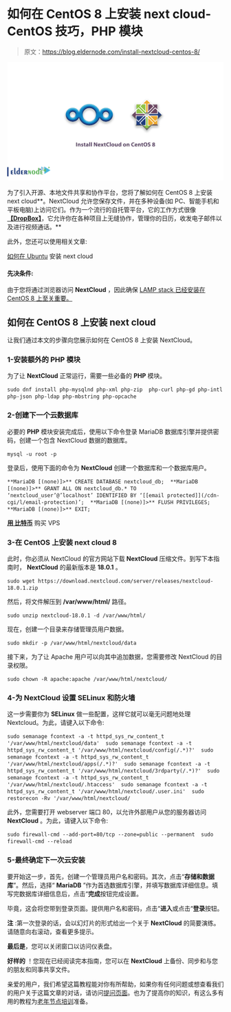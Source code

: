 # 如何在 CentOS 8 上安装 next cloud-CentOS 技巧，PHP 模块

> 原文：<https://blog.eldernode.com/install-nextcloud-centos-8/>

![How to install NextCloud on CentOS 8](img/5b6a379d09566edad2029a1b67a57444.png)

为了引入开源、本地文件共享和协作平台，您将了解如何在 CentOS 8 上安装 next cloud**。NextCloud 允许您保存文件，并在多种设备(如 PC、智能手机和平板电脑)上访问它们。作为一个流行的自托管平台，它的工作方式很像[**【DropBox】**](https://www.dropbox.com/business/landing-t61fl?_tk=paid_sem_goog_biz_b&_camp=1033325477&_kw=dropbox%7Ce&_ad=389584910361%7C%7Cc&gclid=Cj0KCQjwsuP5BRCoARIsAPtX_wE94LCIPlh5D6UJV_NH3YZNJbXfbz-a5xb1GORd8VM34Xgvj9-TqV4aAgbTEALw_wcB)，它允许你在各种项目上无缝协作，管理你的日历，收发电子邮件以及进行视频通话。**

此外，您还可以使用相关文章:

[如何在 Ubuntu](https://eldernode.com/install-nextcloud-ubuntu/) 安装 next cloud

#### 先决条件:

由于您将通过浏览器访问 **NextCloud** ，因此确保 [LAMP stack 已经安装在 CentOS 8 上至关重要。](https://eldernode.com/install-lamp-stack-on-centos-8/)

## 如何在 CentOS 8 上安装 next cloud

让我们通过本文的步骤向您展示如何在 CentOS 8 上安装 NextCloud。

### 1-安装额外的 PHP 模块

为了让 **NextCloud** 正常运行，需要一些必备的 **PHP** 模块。

```
sudo dnf install php-mysqlnd php-xml php-zip  php-curl php-gd php-intl php-json php-ldap php-mbstring php-opcache 
```

### 2-创建下一个云数据库

必要的 **PHP** 模块安装完成后，使用以下命令登录 MariaDB 数据库引擎并提供密码，创建一个包含 NextCloud 数据的数据库。

```
mysql -u root -p 
```

登录后，使用下面的命令为 **NextCloud** 创建一个数据库和一个数据库用户。

```
**MariaDB [(none)]>** CREATE DATABASE nextcloud_db;  **MariaDB [(none)]>** GRANT ALL ON nextcloud_db.* TO ‘nextcloud_user’@’localhost’ IDENTIFIED BY ‘[[email protected]](/cdn-cgi/l/email-protection)’;  **MariaDB [(none)]>** FLUSH PRIVILEGES;  **MariaDB [(none)]>** EXIT;
```

**[用 比特币](https://eldernode.com/bitcoin-vps/)** 购买 VPS

### 3-在 CentOS 上安装 next cloud 8

此时，你必须从 NextCloud 的官方网站下载 **NextCloud** 压缩文件。到写下本指南时， **NextCloud** 的最新版本是 **18.0.1** 。

```
sudo wget https://download.nextcloud.com/server/releases/nextcloud-18.0.1.zip 
```

然后，将文件解压到 **/var/www/html/** 路径。

```
sudo unzip nextcloud-18.0.1 -d /var/www/html/ 
```

现在，创建一个目录来存储管理员用户数据。

```
sudo mkdir -p /var/www/html/nextcloud/data 
```

接下来，为了让 Apache 用户可以向其中追加数据，您需要修改 NextCloud 的目录权限。

```
sudo chown -R apache:apache /var/www/html/nextcloud/ 
```

### 4-为 NextCloud 设置 SELinux 和防火墙

这一步需要你为 **SELinux** 做一些配置，这样它就可以毫无问题地处理 Nextcloud。为此，请键入以下命令:

```
sudo semanage fcontext -a -t httpd_sys_rw_content_t '/var/www/html/nextcloud/data'  sudo semanage fcontext -a -t httpd_sys_rw_content_t '/var/www/html/nextcloud/config(/.*)?'  sudo semanage fcontext -a -t httpd_sys_rw_content_t '/var/www/html/nextcloud/apps(/.*)?'  sudo semanage fcontext -a -t httpd_sys_rw_content_t '/var/www/html/nextcloud/3rdparty(/.*)?'  sudo semanage fcontext -a -t httpd_sys_rw_content_t '/var/www/html/nextcloud/.htaccess'  sudo semanage fcontext -a -t httpd_sys_rw_content_t '/var/www/html/nextcloud/.user.ini'  sudo restorecon -Rv '/var/www/html/nextcloud/
```

此外，您需要打开 webserver 端口 80，以允许外部用户从您的服务器访问 **NextCloud** 。为此，请键入以下命令:

```
sudo firewall-cmd --add-port=80/tcp --zone=public --permanent  sudo firewall-cmd --reload
```

### 5-最终确定下一次云安装

要开始这一步，首先，创建一个管理员用户名和密码。其次，点击“**存储和数据库**”。然后，选择“ **MariaDB** ”作为首选数据库引擎，并填写数据库详细信息。填写完数据库详细信息后，点击“**完成**按钮完成设置。

毕竟，这会将您带到登录页面。提供用户名和密码，点击“**进入**或点击“**登录**按钮。

**注** :第一次登录的话，会以幻灯片的形式给出一个关于 **NextCloud** 的简要演练。请随意向右滚动，查看更多提示。

**最后是**，您可以关闭窗口以访问仪表盘。

**好样的** ！您现在已经阅读完本指南，您可以在 **NextCloud** 上备份、同步和与您的朋友和同事共享文件。

亲爱的用户，我们希望这篇教程能对你有所帮助，如果你有任何问题或想查看我们的用户关于这篇文章的对话，请访问[提问页面](https://eldernode.com/ask)。也为了提高你的知识，有这么多有用的教程为[老年节点培训](https://eldernode.com/blog/)准备。